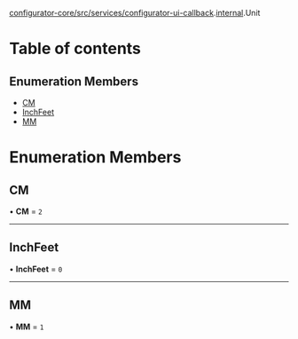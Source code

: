 [configurator-core/src/services/configurator-ui-callback](../modules/configurator_core_src_services_configurator_ui_callback.md).[internal](../modules/configurator_core_src_services_configurator_ui_callback._internal_.md).Unit

# Table of contents

## Enumeration Members

- [CM](configurator_core_src_services_configurator_ui_callback._internal_.Unit.md#cm)
- [InchFeet](configurator_core_src_services_configurator_ui_callback._internal_.Unit.md#inchfeet)
- [MM](configurator_core_src_services_configurator_ui_callback._internal_.Unit.md#mm)

# Enumeration Members

## CM

• **CM** = ``2``

___

## InchFeet

• **InchFeet** = ``0``

___

## MM

• **MM** = ``1``
